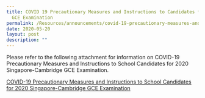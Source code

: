 ```yaml
---
title: COVID 19 Precautionary Measures and Instructions to Candidates for 2020
  GCE Examination
permalink: /Resources/announcements/covid-19-precautionary-measures-and-instructions-for-2020-gce-examination/
date: 2020-05-20
layout: post
description: ""
---
```

Please refer to the following attachment for information on COVID-19 Precautionary Measures and Instructions to School Candidates for 2020 Singapore-Cambridge GCE Examination.

[COVID-19 Precautionary Measures and Instructions to School Candidates for 2020 Singapore-Cambridge GCE Examination](/files/Announcement/Instructions-to-MYE-Sch-Candidates_VF.pdf)